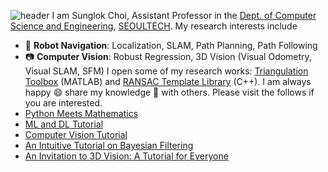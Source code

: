 ![header](https://capsulerender.vercel.app/api?type=waving&color=auto&height=200&section=header&text=Sunglok%20Choi&fontSize=32)
I am Sunglok Choi, Assistant Professor in the [Dept. of Computer Science and
Engineering](https://computer.seoultech.ac.kr/), [SEOULTECH](https://en.seoultech.ac.kr/).
My research interests include
* :car: **Robot Navigation**: Localization, SLAM, Path Planning, Path Following
* :camera: **Computer Vision**: Robust Regression, 3D Vision (Visual Odometry, Visual SLAM, SFM)
I open some of my research works: [Triangulation Toolbox](https://github.com/sunglok/TriangulationToolbox)
(MATLAB) and [RANSAC Template Library](https://github.com/sunglok/rtl) (C++).
I am always happy :smile: share my knowledge :blue_book: with others. Please visit the follows if you are
interested.
* [Python Meets Mathematics](https://github.com/mint-lab/python_meets_math)
* [ML and DL Tutorial](https://github.com/mint-lab/dl_tutorial)
* [Computer Vision Tutorial](https://github.com/mint-lab/cv_tutorial)
* [An Intuitive Tutorial on Bayesian Filtering](https://github.com/mint-lab/filtering_tutorial)
* [An Invitation to 3D Vision: A Tutorial for Everyone](https://github.com/mint-lab/3dv_tutorial)
 
 
